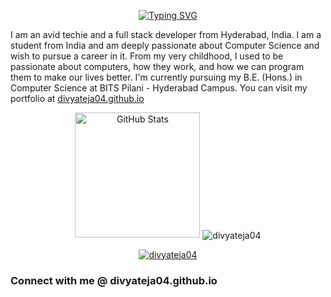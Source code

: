 <p align="center">
  <a href="https://git.io/typing-svg">
    <img src="https://readme-typing-svg.demolab.com?font=Fira+Code&pause=1000&random=false&width=435&lines=Hi+there%2C+I'm+Divyateja+Pasupuleti+%F0%9F%91%8B" alt="Typing SVG">
  </a>
</p>

I am an avid techie and a full stack developer from Hyderabad, India. I am a student from India and am deeply passionate about Computer Science and wish to pursue a career in it. From my very childhood, I used to be passionate about computers, how they work, and how we can program them to make our lives better. I'm currently pursuing my B.E. (Hons.) in Computer Science at BITS Pilani - Hyderabad Campus. You can visit my portfolio at [divyateja04.github.io](divyateja04.github.io)

<p align="center">
  <img src="https://github-readme-stats.vercel.app/api?username=divyateja04&show_icons=true" alt="GitHub Stats" height="200">
<!--   <img src="https://github-readme-stats.vercel.app/api/top-langs/?username=divyateja04&layout=compact" alt="Languages Used" height="200"> -->
  <img align="center" src="https://github-readme-streak-stats.herokuapp.com/?user=divyateja04&" alt="divyateja04" />
</p>

<p align="center"> <a href="https://github.com/ryo-ma/github-profile-trophy"><img src="https://github-profile-trophy.vercel.app/?username=divyateja04" alt="divyateja04" /></a> </p>

<h3 align="left">Connect with me @ divyateja04.github.io</h3>
